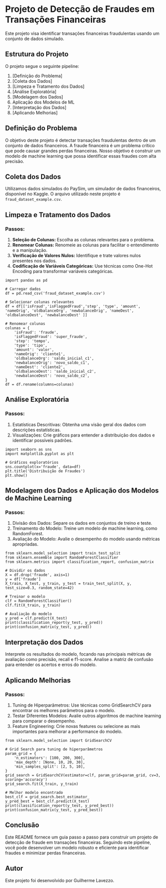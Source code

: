# Projeto de Detecção de Fraudes em Transações Financeiras

Este projeto visa identificar transações financeiras fraudulentas usando um conjunto de dados simulado.

## Estrutura do Projeto

O projeto segue o seguinte pipeline:

1. [Definição do Problema]
2. [Coleta dos Dados]
3. [Limpeza e Tratamento dos Dados]
4. [Análise Exploratória]
5. [Modelagem dos Dados]
6. Aplicação dos Modelos de ML
7. [Interpretação dos Dados]
8. [Aplicando Melhorias]

## Definição do Problema

O objetivo deste projeto é detectar transações fraudulentas dentro de um conjunto de dados financeiros. A fraude financeira é um problema crítico que pode causar grandes perdas financeiras. Nosso objetivo é construir um modelo de machine learning que possa identificar essas fraudes com alta precisão.

## Coleta dos Dados

Utilizamos dados simulados do PaySim, um simulador de dados financeiros, disponível no Kaggle. O arquivo utilizado neste projeto é `fraud_dataset_example.csv`.

## Limpeza e Tratamento dos Dados

### Passos:

1. **Seleção de Colunas:** Escolha as colunas relevantes para o problema.
2. **Renomear Colunas:** Renomeie as colunas para facilitar o entendimento e a manipulação.
3. **Verificação de Valores Nulos:** Identifique e trate valores nulos presentes nos dados.
4. **Codificação de Variáveis Categóricas:** Use técnicas como One-Hot Encoding para transformar variáveis categóricas.

```
import pandas as pd

# Carregar dados
df = pd.read_csv('fraud_dataset_example.csv')

# Selecionar colunas relevantes
df = df[['isFraud','isFlaggedFraud','step', 'type', 'amount', 'nameOrig', 'oldbalanceOrg', 'newbalanceOrig', 'nameDest', 'oldbalanceDest', 'newbalanceDest' ]]

# Renomear colunas
colunas = {
    'isFraud': 'fraude',
    'isFlaggedFraud': 'super_fraude',
    'step': 'tempo',
    'type': 'tipo',
    'amount': 'valor',
    'nameOrig': 'cliente1',
    'oldbalanceOrg': 'saldo_inicial_c1',
    'newbalanceOrig': 'novo_saldo_c1',
    'nameDest': 'cliente2',
    'oldbalanceDest': 'saldo_inicial_c2',
    'newbalanceDest': 'novo_saldo_c2',
}
df = df.rename(columns=colunas) 
```

## Análise Exploratória
### Passos:
1. Estatísticas Descritivas: Obtenha uma visão geral dos dados com descrições estatísticas.
2. Visualizações: Crie gráficos para entender a distribuição dos dados e identificar possíveis padrões.
```
import seaborn as sns
import matplotlib.pyplot as plt

# Gráficos exploratórios
sns.countplot(x='fraude', data=df)
plt.title('Distribuição de Fraudes')
plt.show()
```
## Modelagem dos Dados e Aplicação dos Modelos de Machine Learning
### Passos:
1. Divisão dos Dados: Separe os dados em conjuntos de treino e teste.
2. Treinamento do Modelo: Treine um modelo de machine learning, como RandomForest.
3. Avaliação do Modelo: Avalie o desempenho do modelo usando métricas apropriadas.

```
from sklearn.model_selection import train_test_split
from sklearn.ensemble import RandomForestClassifier
from sklearn.metrics import classification_report, confusion_matrix

# Dividir os dados
X = df.drop('fraude', axis=1)
y = df['fraude']
X_train, X_test, y_train, y_test = train_test_split(X, y, test_size=0.3, random_state=42)

# Treinar o modelo
clf = RandomForestClassifier()
clf.fit(X_train, y_train)

# Avaliação do modelo
y_pred = clf.predict(X_test)
print(classification_report(y_test, y_pred))
print(confusion_matrix(y_test, y_pred))
```

## Interpretação dos Dados
Interprete os resultados do modelo, focando nas principais métricas de avaliação como precisão, recall e f1-score. Analise a matriz de confusão para entender os acertos e erros do modelo.

## Aplicando Melhorias
### Passos:
1. Tuning de Hiperparâmetros: Use técnicas como GridSearchCV para encontrar os melhores parâmetros para o modelo.
2. Testar Diferentes Modelos: Avalie outros algoritmos de machine learning para comparar o desempenho.
3. Feature Engineering: Crie novas features ou selecione as mais importantes para melhorar a performance do modelo.
```
from sklearn.model_selection import GridSearchCV

# Grid Search para tuning de hiperparâmetros
param_grid = {
    'n_estimators': [100, 200, 300],
    'max_depth': [None, 10, 20, 30],
    'min_samples_split': [2, 5, 10],
}
grid_search = GridSearchCV(estimator=clf, param_grid=param_grid, cv=3, scoring='accuracy')
grid_search.fit(X_train, y_train)

# Melhor modelo encontrado
best_clf = grid_search.best_estimator_
y_pred_best = best_clf.predict(X_test)
print(classification_report(y_test, y_pred_best))
print(confusion_matrix(y_test, y_pred_best))
```

## Conclusão
Este README fornece um guia passo a passo para construir um projeto de detecção de fraude em transações financeiras. Seguindo este pipeline, você pode desenvolver um modelo robusto e eficiente para identificar fraudes e minimizar perdas financeiras.

## Autor
Este projeto foi desenvolvido por Guilherme Lavezzo.
